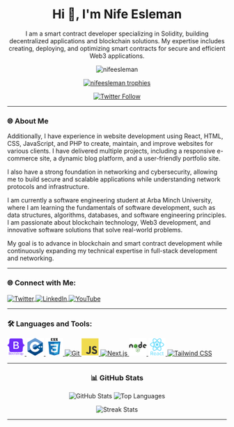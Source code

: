 <h1 align="center">Hi 👋, I'm Nife Esleman</h1>
<p align="center">I am a smart contract developer specializing in Solidity, building decentralized applications and blockchain solutions. My expertise includes creating, deploying, and optimizing smart contracts for secure and efficient Web3 applications.

</p>

<p align="center">
   <img src="https://komarev.com/ghpvc/?username=nifeesleman&label=Profile%20views&color=0e75b6&style=flat" alt="nifeesleman" />
</p>

<p align="center">
   <a href="https://github.com/ryo-ma/github-profile-trophy">
      <img src="https://github-profile-trophy.vercel.app/?username=nifeesleman&margin-w=15&margin-h=15&column=7&theme=dracula" alt="nifeesleman trophies" />
   </a>
</p>

<p align="center">
   <a href="https://twitter.com/nifeesleman" target="blank">
      <img src="https://img.shields.io/twitter/follow/nifeesleman?logo=twitter&style=for-the-badge" alt="Twitter Follow" />
   </a>
</p>

---

### 🌐 About Me
Additionally, I have experience in website development using React, HTML, CSS, JavaScript, and PHP to create, maintain, and improve websites for various clients. I have delivered multiple projects, including a responsive e-commerce site, a dynamic blog platform, and a user-friendly portfolio site.

I also have a strong foundation in networking and cybersecurity, allowing me to build secure and scalable applications while understanding network protocols and infrastructure.

I am currently a software engineering student at Arba Minch University, where I am learning the fundamentals of software development, such as data structures, algorithms, databases, and software engineering principles. I am passionate about blockchain technology, Web3 development, and innovative software solutions that solve real-world problems.

My goal is to advance in blockchain and smart contract development while continuously expanding my technical expertise in full-stack development and networking.


---

<h3 align="left">🌐 Connect with Me:</h3>
<p align="left">
   <a href="https://twitter.com/nifeesleman" target="blank">
      <img align="center" src="https://raw.githubusercontent.com/rahuldkjain/github-profile-readme-generator/master/src/images/icons/Social/twitter.svg" alt="Twitter" height="30" width="40" />
   </a>
   <a href="https://linkedin.com/in/nifeesleman" target="blank">
      <img align="center" src="https://raw.githubusercontent.com/rahuldkjain/github-profile-readme-generator/master/src/images/icons/Social/linked-in-alt.svg" alt="LinkedIn" height="30" width="40" />
   </a>
   <a href="https://www.youtube.com/c/real-software" target="blank">
      <img align="center" src="https://raw.githubusercontent.com/rahuldkjain/github-profile-readme-generator/master/src/images/icons/Social/youtube.svg" alt="YouTube" height="30" width="40" />
   </a>
</p>

---

<h3 align="left">🛠️ Languages and Tools:</h3>
<p align="left">
   <a href="https://getbootstrap.com" target="_blank" rel="noreferrer">
      <img src="https://raw.githubusercontent.com/devicons/devicon/master/icons/bootstrap/bootstrap-plain-wordmark.svg" alt="Bootstrap" width="40" height="40"/>
   </a>
   <a href="https://www.w3schools.com/cpp/" target="_blank" rel="noreferrer">
      <img src="https://raw.githubusercontent.com/devicons/devicon/master/icons/cplusplus/cplusplus-original.svg" alt="C++" width="40" height="40"/>
   </a>
   <a href="https://www.w3schools.com/css/" target="_blank" rel="noreferrer">
      <img src="https://raw.githubusercontent.com/devicons/devicon/master/icons/css3/css3-original-wordmark.svg" alt="CSS3" width="40" height="40"/>
   </a>
   <a href="https://git-scm.com/" target="_blank" rel="noreferrer">
      <img src="https://www.vectorlogo.zone/logos/git-scm/git-scm-icon.svg" alt="Git" width="40" height="40"/>
   </a>
   <a href="https://developer.mozilla.org/en-US/docs/Web/JavaScript" target="_blank" rel="noreferrer">
      <img src="https://raw.githubusercontent.com/devicons/devicon/master/icons/javascript/javascript-original.svg" alt="JavaScript" width="40" height="40"/>
   </a>
   <a href="https://nextjs.org/" target="_blank" rel="noreferrer">
      <img src="https://cdn.worldvectorlogo.com/logos/nextjs-2.svg" alt="Next.js" width="40" height="40"/>
   </a>
   <a href="https://nodejs.org" target="_blank" rel="noreferrer">
      <img src="https://raw.githubusercontent.com/devicons/devicon/master/icons/nodejs/nodejs-original-wordmark.svg" alt="Node.js" width="40" height="40"/>
   </a>
   <a href="https://reactjs.org/" target="_blank" rel="noreferrer">
      <img src="https://raw.githubusercontent.com/devicons/devicon/master/icons/react/react-original-wordmark.svg" alt="React" width="40" height="40"/>
   </a>
   <a href="https://tailwindcss.com/" target="_blank" rel="noreferrer">
      <img src="https://www.vectorlogo.zone/logos/tailwindcss/tailwindcss-icon.svg" alt="Tailwind CSS" width="40" height="40"/>
   </a>
</p>

---

<h3 align="center">📊 GitHub Stats</h3>

<div align="center">
   <p>
      <img src="https://github-readme-stats.vercel.app/api?username=nifeesleman&show_icons=true&locale=en&theme=radical" alt="GitHub Stats" height="180"/>
      <img src="https://github-readme-stats.vercel.app/api/top-langs?username=nifeesleman&show_icons=true&locale=en&layout=compact&theme=radical" alt="Top Languages" height="180"/>
   </p>
   
   <p>
      <img src="https://github-readme-streak-stats.herokuapp.com/?user=nifeesleman&theme=radical" alt="Streak Stats" height="180"/>
   </p>
</div>

---

